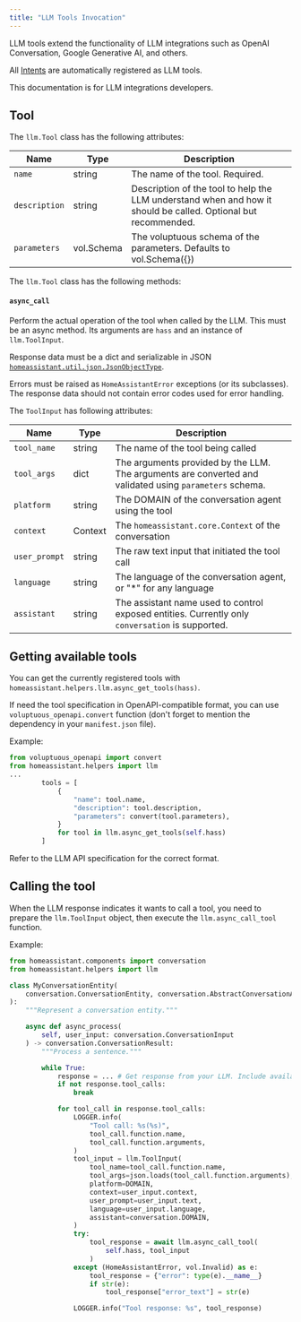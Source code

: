 ```yaml
---
title: "LLM Tools Invocation"
---
```


LLM tools extend the functionality of LLM integrations such as OpenAI Conversation, Google Generative AI, and others.

All [Intents](/docs/intent_index) are automatically registered as LLM tools.

This documentation is for LLM integrations developers.

## Tool

The `llm.Tool` class has the following attributes:

| Name                | Type       | Description                                                                                                    |
|---------------------|------------|----------------------------------------------------------------------------------------------------------------|
| `name`              | string     | The name of the tool. Required.                                                                                |
| `description`       | string     | Description of the tool to help the LLM understand when and how it should be called. Optional but recommended. |
| `parameters`        | vol.Schema | The voluptuous schema of the parameters. Defaults to vol.Schema({})                                            |

The `llm.Tool` class has the following methods:

#### `async_call`
Perform the actual operation of the tool when called by the LLM. This must be an async method. Its arguments are `hass` and an instance of `llm.ToolInput`.

Response data must be a dict and serializable in JSON [`homeassistant.util.json.JsonObjectType`](https://github.com/home-assistant/home-assistant/blob/master/homeassistant/util/json.py).

Errors must be raised as `HomeAssistantError` exceptions (or its subclasses). The response data should not contain error codes used for error handling.

The `ToolInput` has following attributes:

| Name              | Type    | Description                                                                                             |
|-------------------|---------|---------------------------------------------------------------------------------------------------------|
| `tool_name`       | string  | The name of the tool being called                                                                       |
| `tool_args`       | dict    | The arguments provided by the LLM. The arguments are converted and validated using `parameters` schema. |
| `platform`        | string  | The DOMAIN of the conversation agent using the tool                                                     |
| `context`         | Context | The `homeassistant.core.Context` of the conversation                                                    |
| `user_prompt`     | string  | The raw text input that initiated the tool call                                                         |
| `language`        | string  | The language of the conversation agent, or "*" for any language                                         |
| `assistant`       | string  | The assistant name used to control exposed entities. Currently only `conversation` is supported.        |

## Getting available tools

You can get the currently registered tools with `homeassistant.helpers.llm.async_get_tools(hass)`.

If need the tool specification in OpenAPI-compatible format, you can use `voluptuous_openapi.convert` function (don't forget to mention the dependency in your `manifest.json` file).

Example:
```python
from voluptuous_openapi import convert
from homeassistant.helpers import llm
...
        tools = [
            {
                "name": tool.name,
                "description": tool.description,
                "parameters": convert(tool.parameters),
            }
            for tool in llm.async_get_tools(self.hass)
        ]
```

Refer to the LLM API specification for the correct format.

## Calling the tool

When the LLM response indicates it wants to call a tool, you need to prepare the `llm.ToolInput` object, then execute the `llm.async_call_tool` function.

Example:

```python
from homeassistant.components import conversation
from homeassistant.helpers import llm

class MyConversationEntity(
    conversation.ConversationEntity, conversation.AbstractConversationAgent
):
    """Represent a conversation entity."""

    async def async_process(
        self, user_input: conversation.ConversationInput
    ) -> conversation.ConversationResult:
        """Process a sentence."""

        while True:
            response = ... # Get response from your LLM. Include available tools and the results of previous tool calls
            if not response.tool_calls:
                break

            for tool_call in response.tool_calls:
                LOGGER.info(
                    "Tool call: %s(%s)",
                    tool_call.function.name,
                    tool_call.function.arguments,
                )
                tool_input = llm.ToolInput(
                    tool_name=tool_call.function.name,
                    tool_args=json.loads(tool_call.function.arguments),
                    platform=DOMAIN,
                    context=user_input.context,
                    user_prompt=user_input.text,
                    language=user_input.language,
                    assistant=conversation.DOMAIN,
                )
                try:
                    tool_response = await llm.async_call_tool(
                        self.hass, tool_input
                    )
                except (HomeAssistantError, vol.Invalid) as e:
                    tool_response = {"error": type(e).__name__}
                    if str(e):
                        tool_response["error_text"] = str(e)

                LOGGER.info("Tool response: %s", tool_response)
```
